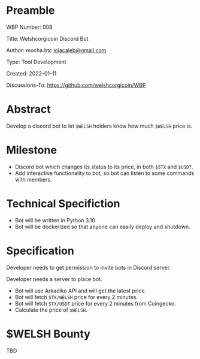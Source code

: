 Preamble
========
WBP Number: 008

Title: Welshcorgicoin Discord Bot

Author: mocha.btc jolacaleb@gmail.com

Type: Tool Development

Created: 2022-01-11

Discussions-To: https://github.com/welshcorgicoin/WBP

Abstract
========
Develop a discord bot to let `$WELSH` holders know how much `$WELSH` price is.


Milestone
============
- Discord bot which changes its status to its price, in both `$STX` and `$USDT`.
- Add interactive functionality to bot, so bot can listen to some commands with members.

Technical Specifiction
============
- Bot will be written in Python 3.10
- Bot will be dockerized so that anyone can easily deploy and shutdown.

Specification
============
Developer needs to get permission to invite bots in Discord server.

Developer needs a server to place bot.

- Bot will use Arkadiko API and will get the latest price.
- Bot will fetch `STX/WELSH` price for every 2 minutes.
- Bot will fetch `STX/USDT` price for every 2 minutes from Coingecko.
- Calculate the price of `$WELSH`.


$WELSH Bounty
=============
TBD
